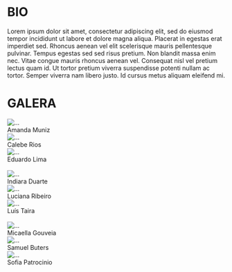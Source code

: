 <h1 class="display-1">BIO</h1>

<p>
    Lorem ipsum dolor sit amet, consectetur adipiscing elit, sed do eiusmod tempor incididunt ut labore et dolore magna aliqua. Placerat in egestas erat imperdiet sed. Rhoncus aenean vel elit scelerisque mauris pellentesque pulvinar. Tempus egestas sed sed risus pretium. Non blandit massa enim nec. Vitae congue mauris rhoncus aenean vel. Consequat nisl vel pretium lectus quam id. Ut tortor pretium viverra suspendisse potenti nullam ac tortor. Semper viverra nam libero justo. Id cursus metus aliquam eleifend mi. 
</p>

<h1 class="display-1">GALERA</h1>

 
<div class="container">
  <div class="row">
    <div class="col-sm container-img">
        <img src="./assets/imgs/people/amanda.jpg" alt="..." class="img-thumbnail image">
            <div class="middle">
              <div class="text">
                Amanda Muniz
              </div>
            </div>
    </div>
    <div class="col-sm container-img">
      <img src="./assets/imgs/people/calebe.jpg" alt="..." class="img-thumbnail image">    
          <div class="middle">
            <div class="text">
              Calebe Rios
            </div>
          </div>
    </div>
    <div class="col-sm container-img">
      <img src="./assets/imgs/people/eduardo.jpg" alt="..." class="img-thumbnail image">
        <div class="middle">
          <div class="text">
            Eduardo Lima
          </div>
        </div>
    </div>
  </div>
  <br />
  <div class="row">
    <div class="col-sm container-img">
        <img src="./assets/imgs/people/indi.jpg" alt="..." class="img-thumbnail image">
        <div class="middle">
          <div class="text">
            Indiara Duarte
          </div>
        </div>
    </div>
    <div class="col-sm container-img">
      <img src="./assets/imgs/people/lu.jpg" alt="..." class="img-thumbnail image">    
        <div class="middle">
            <div class="text">
              Luciana Ribeiro
            </div>
        </div>
    </div>
    <div class="col-sm container-img">
      <img src="./assets/imgs/people/luis.jpg" alt="..." class="img-thumbnail image">
        <div class="middle">
            <div class="text">
              Luís Taira
            </div>
        </div>
    </div>
  </div>
    <br />
   <div class="row">
    <div class="col-sm container-img">
        <img src="./assets/imgs/people/micaella.jpg" alt="..." class="img-thumbnail image">
        <div class="middle">
          <div class="text">
            Micaella Gouveia
          </div>
        </div>
    </div>
    <div class="col-sm container-img">
      <img src="./assets/imgs/people/samuel.jpg" alt="..." class="img-thumbnail image">    
      <div class="middle">
          <div class="text">
            Samuel Buters
          </div>
      </div>
    </div>
    <div class="col-sm container-img">
      <img src="./assets/imgs/people/sofia.jpg" alt="..." class="img-thumbnail image">
      <div class="middle">
          <div class="text">
            Sofia Patrocinio
          </div>
        </div>
    </div>
  </div>
</div>